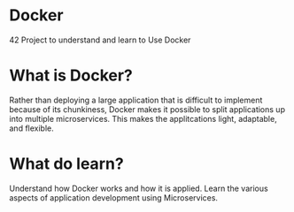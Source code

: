 # Docker
42 Project to understand and learn to Use Docker

# What is Docker?

 Rather than deploying a large application that is difficult to implement because of its chunkiness, Docker makes it possible to split applications up into multiple microservices. This makes the applitcations light, adaptable, and flexible. 
 
# What do learn?

Understand how Docker works and how it is applied. Learn the various aspects of application development using Microservices.
